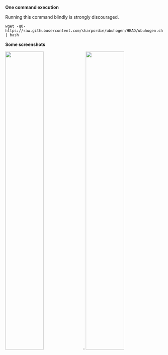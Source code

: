 **One command execution**

Running this command blindly is strongly discouraged.

```shell
wget -qO- https://raw.githubusercontent.com/sharpordie/ubuhogen/HEAD/ubuhogen.sh | bash
```

**Some screenshots**

<img src="https://fakeimg.pl/852x480/273445/fff/?text=‏‏‎ ‎" width="49.25%"/><img src="https://upload.wikimedia.org/wikipedia/commons/c/ca/1x1.png" width="1.5%"/><img src="https://fakeimg.pl/852x480/273445/fff/?text=‏‏‎ ‎" width="49.25%"/>
